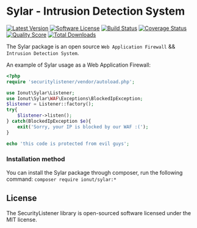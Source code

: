 Sylar - Intrusion Detection System
================
[![Latest Version](https://img.shields.io/packagist/v/ionut/sylar.svg?style=flat-square)](https://github.com/IonutBajescu/sylar/releases)
[![Software License](https://img.shields.io/badge/license-MIT-brightgreen.svg?style=flat-square)](LICENSE)
[![Build Status](https://img.shields.io/travis/IonutBajescu/sylar/master.svg?style=flat-square)](https://travis-ci.org/IonutBajescu/sylar)
[![Coverage Status](https://img.shields.io/scrutinizer/coverage/g/IonutBajescu/sylar.svg?style=flat-square)](https://scrutinizer-ci.com/g/IonutBajescu/sylar/code-structure)
[![Quality Score](https://img.shields.io/scrutinizer/g/IonutBajescu/sylar.svg?style=flat-square)](https://scrutinizer-ci.com/g/IonutBajescu/sylar)
[![Total Downloads](https://img.shields.io/packagist/dt/ionut/sylar.svg?style=flat-square)](https://packagist.org/packages/ionut/sylar)

The Sylar package is an open source `Web Application Firewall` && `Intrusion Detection System`.

An example of Sylar usage as a Web Application Firewall:
```php
<?php
require 'securitylistener/vendor/autoload.php';

use Ionut\Sylar\Listener;
use Ionut\Sylar\WAF\Exceptions\BlockedIpException;
$listener = Listener::factory();
try{
	$listener->listen();
} catch(BlockedIpException $e){
	exit('Sorry, your IP is blocked by our WAF :(');
}

echo 'this code is protected from evil guys';
```


### Installation method
You can install the Sylar package through composer, run the following command:
`composer require ionut/sylar:*`


License
---------------------

The SecurityListener library is open-sourced software licensed under the MIT license.
